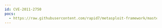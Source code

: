 ```yaml
---
id: CVE-2011-2750
pocs:
  - https://raw.githubusercontent.com/rapid7/metasploit-framework/master/modules/auxiliary/admin/http/novell_file_reporter_filedelete.rb
---
```

